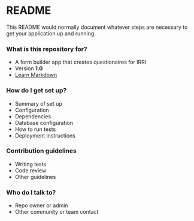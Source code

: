 # README #

This README would normally document whatever steps are necessary to get your application up and running.

### What is this repository for? ###

* A form builder app that creates questionaires for IRRI
* Version **1.0**
* [Learn Markdown](https://bitbucket.org/tutorials/markdowndemo)

### How do I get set up? ###

* Summary of set up
* Configuration
* Dependencies
* Database configuration
* How to run tests
* Deployment instructions

### Contribution guidelines ###

* Writing tests
* Code review
* Other guidelines

### Who do I talk to? ###

* Repo owner or admin
* Other community or team contact